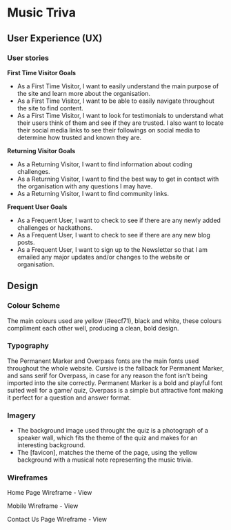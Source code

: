 # Music Triva
## User Experience (UX)
### User stories
**First Time Visitor Goals**

- As a First Time Visitor, I want to easily understand the main purpose of the site and learn more about the organisation.
- As a First Time Visitor, I want to be able to easily navigate throughout the site to find content.
- As a First Time Visitor, I want to look for testimonials to understand what their users think of them and see if they are trusted. I also want to locate their social media links to see their followings on social media to determine how trusted and known they are.

**Returning Visitor Goals**

- As a Returning Visitor, I want to find information about coding challenges.
- As a Returning Visitor, I want to find the best way to get in contact with the organisation with any questions I may have.
- As a Returning Visitor, I want to find community links.

**Frequent User Goals**
- As a Frequent User, I want to check to see if there are any newly added challenges or hackathons.
- As a Frequent User, I want to check to see if there are any new blog posts.
- As a Frequent User, I want to sign up to the Newsletter so that I am emailed any major updates and/or changes to the website or organisation.

## Design

### Colour Scheme
The main colours used are yellow (#eecf71), black and white, these colours compliment each other well, producing a clean, bold design.

### Typography
The Permanent Marker and Overpass fonts are the main fonts used throughout the whole website. Cursive is the fallback for Permanent Marker, and sans serif for Overpass, in case for any reason the font isn't being imported into the site correctly. Permanent Marker is a bold and playful font suited well for a game/ quiz, Overpass is a simple but attractive font making it perfect for a question and answer format.

### Imagery
- The background image used throught the quiz is a photograph of a speaker wall, which fits the theme of the quiz and makes for an interesting background.
- The [favicon], matches the theme of the page, using the yellow background with a musical note representing the music trivia. 

### Wireframes
Home Page Wireframe - View

Mobile Wireframe - View

Contact Us Page Wireframe - View

